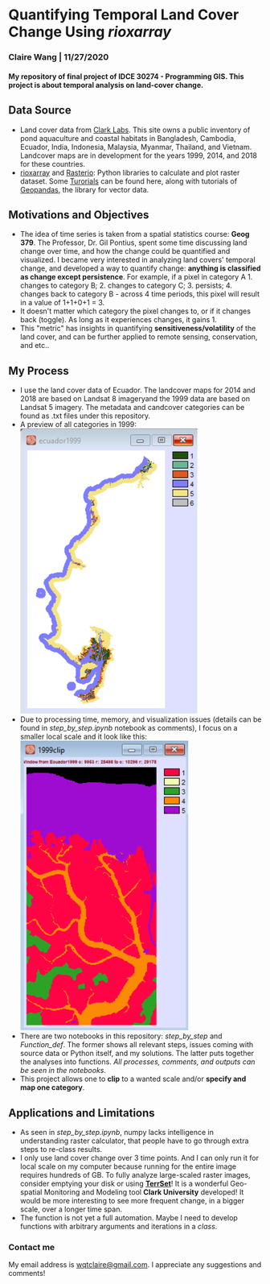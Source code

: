 # Quantifying Temporal Land Cover Change Using *rioxarray*
### Claire Wang | 11/27/2020
#### My repository of final project of IDCE 30274 - Programming GIS. This project is about temporal analysis on land-cover change.

## Data Source
- Land cover data from [Clark Labs](https://clarklabs.org/aquaculture/). This site owns a public inventory of pond aquaculture and coastal habitats in Bangladesh, Cambodia, Ecuador, India, Indonesia, Malaysia, Myanmar, Thailand, and Vietnam. Landcover maps are in development for the years 1999, 2014, and 2018 for these countries. 
- [rioxarray](https://corteva.github.io/rioxarray/stable/) and [Rasterio](https://rasterio.readthedocs.io/en/latest/): Python libraries to calculate and plot raster dataset. Some [Turorials](https://carpentries-incubator.github.io/geospatial-python/aio/index.html) can be found here, along with tutorials of [Geopandas](https://geopandas.org/), the library for vector data.

## Motivations and Objectives
- The idea of time series is taken from a spatial statistics course: **Geog 379**. The Professor, Dr. Gil Pontius, spent some time discussing land change over time, and how the change could be quantified and visualized. I became very interested in analyzing land covers' temporal change, and developed a way to quantify change: **anything is classified as change except persistence**. For example, if a pixel in category A 1. changes to category B; 2. changes to category C; 3. persists; 4. changes back to category B - across 4 time periods, this pixel will result in a value of 1+1+0+1 = 3. 
- It doesn't matter which category the pixel changes to, or if it changes back (toggle). As long as it experiences changes, it gains 1.
- This "metric" has insights in quantifying **sensitiveness/volatility** of the land cover, and can be further applied to remote sensing, conservation, and etc..

## My Process
- I use the land cover data of Ecuador. The landcover maps for 2014 and 2018 are based on Landsat 8 imageryand the 1999 data are based on Landsat 5 imagery. The metadata and candcover categories can be found as .txt files under this repository.
- A preview of all categories in 1999: 
<br/>![1999_all_category](image/ecuador1999.PNG)
- Due to processing time, memory, and visualization issues (details can be found in *step_by_step.ipynb* notebook as comments), I focus on a smaller local scale and it look like this:
<br/>![1999_clip](image/1999clip.PNG)
- There are two notebooks in this repository: *step_by_step* and *Function_def*. The former shows all relevant steps, issues coming with source data or Python itself, and my solutions. The latter puts together the analyses into functions. *All processes, comments, and outputs can be seen in the notebooks.*
- This project allows one to **clip** to a wanted scale and/or **specify and map one category**.

## Applications and Limitations
- As seen in *step_by_step.ipynb*, numpy lacks intelligence in understanding raster calculator, that people have to go through extra steps to re-class results.
- I only use land cover change over 3 time points. And I can only run it for local scale on my computer because running for the entire image requires hundreds of GB. To fully analyze large-scaled raster images, consider emptying your disk or using **[TerrSet](https://clarklabs.org/buy/)**! It is a wonderful Geo-spatial Monitoring and Modeling tool **Clark University** developed! It would be more interesting to see more frequent change, in a bigger scale, over a longer time span.
- The function is not yet a full automation. Maybe I need to develop functions with arbitrary arguments and iterations in a *class*.

### Contact me
My email address is wqtclaire@gmail.com. I appreciate any suggestions and comments!
